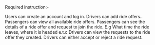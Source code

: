 Required instruction:-

Users can create an account and log in.
Drivers can add ride offers..
Passengers can view all available ride offers.
Passengers can see the details of a ride offer and request to join the ride. E.g What time the ride leaves, where it is headed e.t.c
Drivers can view the requests to the ride offer they created.
Drivers can either accept or reject a ride request.
